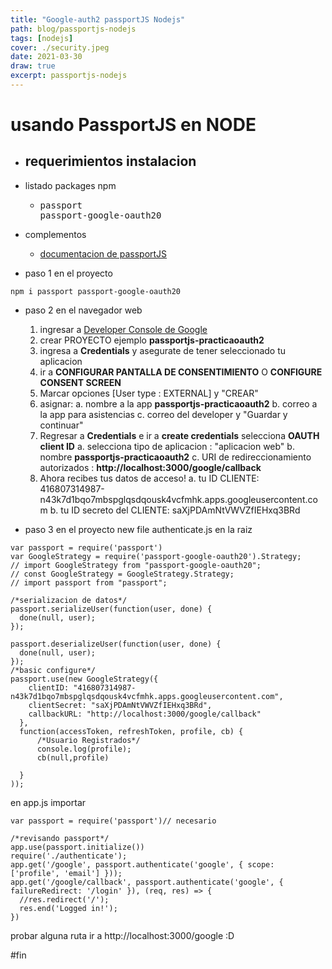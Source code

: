```yaml
---
title: "Google-auth2 passportJS Nodejs"
path: blog/passportjs-nodejs
tags: [nodejs]
cover: ./security.jpeg
date: 2021-03-30
draw: true
excerpt: passportjs-nodejs
---
```

# usando PassportJS en NODE

- ## requerimientos instalacion

- listado packages npm
  - <pre>
    passport
    passport-google-oauth20
    </pre>
- complementos
  - [documentacion de passportJS](http://www.passportjs.org/packages/passport-google-oauth20/)  

- paso 1 en el proyecto
```
npm i passport passport-google-oauth20
```
- paso 2 en el navegador web
  1. ingresar a [Developer Console de Google](https://console.developers.google.com/)
  2. crear PROYECTO ejemplo **passportjs-practicaoauth2** 
  3. ingresa a **Credentials** y asegurate de tener seleccionado tu aplicacion
  4. ir a **CONFIGURAR PANTALLA DE CONSENTIMIENTO** O **CONFIGURE CONSENT SCREEN**
  5. Marcar opciones [User type : EXTERNAL] y "CREAR"
  6. asignar:
      a. nombre a la app **passportjs-practicaoauth2** 
      b. correo a la app para asistencias
      c. correo del developer y "Guardar y continuar"
  7. Regresar a **Credentials** e ir a **create credentials** selecciona **OAUTH client ID**
      a. selecciona tipo de aplicacion : "aplicacion web"
      b. nombre  **passportjs-practicaoauth2**
      c. URI de redireccionamiento autorizados : **http://localhost:3000/google/callback**
  8. Ahora recibes tus datos de acceso!
      a. tu ID CLIENTE: 416807314987-n43k7d1bqo7mbspglqsdqousk4vcfmhk.apps.googleusercontent.com
      b. tu ID secreto del CLIENTE: saXjPDAmNtVWVZfIEHxq3BRd

- paso 3 en el proyecto
new file authenticate.js en la raiz
```
var passport = require('passport')
var GoogleStrategy = require('passport-google-oauth20').Strategy;
// import GoogleStrategy from "passport-google-oauth20";
// const GoogleStrategy = GoogleStrategy.Strategy; 
// import passport from "passport";

/*serializacion de datos*/
passport.serializeUser(function(user, done) {
  done(null, user);
});

passport.deserializeUser(function(user, done) {
  done(null, user);
});
/*basic configure*/
passport.use(new GoogleStrategy({
    clientID: "416807314987-n43k7d1bqo7mbspglqsdqousk4vcfmhk.apps.googleusercontent.com",
    clientSecret: "saXjPDAmNtVWVZfIEHxq3BRd",
    callbackURL: "http://localhost:3000/google/callback"
  },
  function(accessToken, refreshToken, profile, cb) {
      /*Usuario Registrados*/
      console.log(profile);
      cb(null,profile)

  }
));
```
en app.js importar 
```
var passport = require('passport')// necesario
```
```
/*revisando passport*/
app.use(passport.initialize())
require('./authenticate');
app.get('/google', passport.authenticate('google', { scope: ['profile', 'email'] }));
app.get('/google/callback', passport.authenticate('google', { failureRedirect: '/login' }), (req, res) => {
  //res.redirect('/');
  res.end('Logged in!');
})

```
probar alguna ruta 
ir a http://localhost:3000/google :D

#fin





